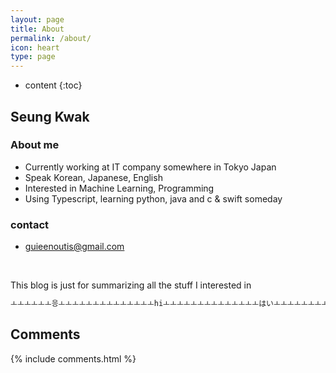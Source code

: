 ```yaml
---
layout: page
title: About
permalink: /about/
icon: heart
type: page
---
```


* content
{:toc}

## __Seung Kwak__
### __About me__
  * Currently working at IT company somewhere in Tokyo Japan  
  * Speak Korean, Japanese, English  
  * Interested in Machine Learning, Programming  
  * Using Typescript, learning python, java and c & swift someday

### __contact__
  * guieenoutis@gmail.com

  &nbsp;


This blog is just for summarizing all the stuff I interested in
```js
ㅗㅗㅗㅗㅗㅗ응ㅗㅗㅗㅗㅗㅗㅗㅗㅗㅗㅗㅗㅗㅗhiㅗㅗㅗㅗㅗㅗㅗㅗㅗㅗㅗㅗㅗㅗはいㅗㅗㅗㅗㅗㅗㅗㅗㅗㅗㅗㅗㅗㅗ응그래ㅗㅗㅗㅗㅗㅗㅗㅗㅗㅗㅗㅗㅗㅗ응ㅗㅗㅗㅗㅗㅗㅗㅗㅗㅗㅗㅗㅗㅗhiㅗㅗㅗㅗㅗㅗㅗㅗㅗㅗㅗㅗㅗㅗはいㅗㅗㅗㅗㅗㅗㅗㅗㅗㅗㅗㅗㅗㅗ응그래ㅗㅗㅗㅗㅗㅗㅗㅗㅗㅗㅗㅗㅗㅗ응ㅗㅗㅗㅗㅗㅗㅗㅗㅗㅗㅗㅗㅗㅗhiㅗㅗㅗㅗㅗㅗㅗㅗㅗㅗㅗㅗㅗㅗはいㅗㅗㅗㅗㅗㅗㅗㅗㅗㅗㅗㅗㅗㅗ응그래ㅗㅗㅗㅗㅗㅗㅗㅗㅗㅗㅗㅗㅗㅗ응ㅗㅗㅗㅗㅗㅗㅗㅗㅗㅗㅗㅗㅗㅗhiㅗㅗㅗㅗㅗㅗㅗㅗㅗㅗㅗㅗㅗㅗはいㅗㅗㅗㅗㅗㅗㅗㅗㅗㅗㅗㅗㅗㅗ응그래ㅗㅗㅗㅗㅗㅗㅗㅗㅗㅗㅗㅗㅗㅗ응ㅗㅗㅗㅗㅗㅗㅗㅗㅗㅗㅗㅗㅗㅗhiㅗㅗㅗㅗㅗㅗㅗㅗㅗㅗㅗㅗㅗㅗはいㅗㅗㅗㅗㅗㅗㅗㅗㅗㅗㅗㅗㅗㅗ응그래ㅗㅗㅗㅗㅗㅗㅗㅗㅗㅗㅗㅗㅗㅗ응ㅗㅗㅗㅗㅗㅗㅗㅗㅗㅗㅗㅗㅗㅗhiㅗㅗㅗㅗㅗㅗㅗㅗㅗㅗㅗㅗㅗㅗはいㅗㅗㅗㅗㅗㅗㅗㅗㅗㅗㅗㅗㅗㅗ응그래ㅗㅗㅗㅗㅗㅗㅗㅗㅗㅗㅗㅗㅗㅗ응ㅗㅗㅗㅗㅗㅗㅗㅗㅗㅗㅗㅗㅗㅗhiㅗㅗㅗㅗㅗㅗㅗㅗㅗㅗㅗㅗㅗㅗはいㅗㅗㅗㅗㅗㅗㅗㅗㅗㅗㅗㅗㅗㅗ응그래ㅗㅗㅗㅗㅗㅗㅗㅗㅗㅗㅗㅗㅗㅗ응ㅗㅗㅗㅗㅗㅗㅗㅗㅗㅗㅗㅗㅗㅗhiㅗㅗㅗㅗㅗㅗㅗㅗㅗㅗㅗㅗㅗㅗはいㅗㅗㅗㅗㅗㅗㅗㅗㅗㅗㅗㅗㅗㅗ응그래ㅗㅗㅗㅗㅗㅗㅗㅗㅗㅗㅗㅗㅗㅗ응ㅗㅗㅗㅗㅗㅗㅗㅗㅗㅗㅗㅗㅗㅗhiㅗㅗㅗㅗㅗㅗㅗㅗㅗㅗㅗㅗㅗㅗはいㅗㅗㅗㅗㅗㅗㅗㅗㅗㅗㅗㅗㅗㅗ응그래ㅗㅗㅗㅗㅗㅗㅗㅗㅗㅗㅗㅗㅗㅗ응ㅗㅗㅗㅗㅗㅗㅗㅗㅗㅗㅗㅗㅗㅗhiㅗㅗㅗㅗㅗㅗㅗㅗㅗㅗㅗㅗㅗㅗはいㅗㅗㅗㅗㅗㅗㅗㅗㅗㅗㅗㅗㅗㅗ응그래ㅗㅗㅗㅗㅗㅗㅗㅗㅗㅗㅗㅗㅗㅗ응ㅗㅗㅗㅗㅗㅗㅗㅗㅗㅗㅗㅗㅗㅗhiㅗㅗㅗㅗㅗㅗㅗㅗㅗㅗㅗㅗㅗㅗはいㅗㅗㅗㅗㅗㅗㅗㅗㅗㅗㅗㅗㅗㅗ응그래ㅗㅗㅗㅗㅗㅗㅗㅗㅗㅗㅗㅗㅗㅗ응ㅗㅗㅗㅗㅗㅗㅗㅗㅗㅗㅗㅗㅗㅗhiㅗㅗㅗㅗㅗㅗㅗㅗㅗㅗㅗㅗㅗㅗはいㅗㅗㅗㅗㅗㅗㅗㅗㅗㅗㅗㅗㅗㅗ응그래ㅗㅗㅗㅗㅗㅗㅗㅗㅗㅗㅗㅗㅗㅗ응ㅗㅗㅗㅗㅗㅗㅗㅗㅗㅗㅗㅗㅗㅗhiㅗㅗㅗㅗㅗㅗㅗㅗㅗㅗㅗㅗㅗㅗはいㅗㅗㅗㅗㅗㅗㅗㅗㅗㅗㅗㅗㅗㅗ응그래ㅗㅗㅗㅗㅗㅗㅗㅗㅗㅗㅗㅗㅗㅗ응ㅗㅗㅗㅗㅗㅗㅗㅗㅗㅗㅗㅗㅗㅗhiㅗㅗㅗㅗㅗㅗㅗㅗㅗㅗㅗㅗㅗㅗはいㅗㅗㅗㅗㅗㅗㅗㅗㅗㅗㅗㅗㅗㅗ응그래ㅗㅗㅗㅗㅗㅗㅗㅗㅗㅗㅗㅗㅗㅗ응ㅗㅗㅗㅗㅗㅗㅗㅗㅗㅗㅗㅗㅗㅗhiㅗㅗㅗㅗㅗㅗㅗㅗㅗㅗㅗㅗㅗㅗはいㅗㅗㅗㅗㅗㅗㅗㅗㅗㅗㅗㅗㅗㅗ응그래ㅗㅗㅗㅗㅗㅗㅗㅗㅗㅗㅗㅗㅗㅗ응ㅗㅗㅗㅗㅗㅗㅗㅗㅗㅗㅗㅗㅗㅗhiㅗㅗㅗㅗㅗㅗㅗㅗㅗㅗㅗㅗㅗㅗはいㅗㅗㅗㅗㅗㅗㅗㅗㅗㅗㅗㅗㅗㅗ응그래ㅗㅗㅗㅗㅗㅗㅗㅗㅗㅗㅗㅗㅗㅗ응ㅗㅗㅗㅗㅗㅗㅗㅗㅗㅗㅗㅗㅗㅗhiㅗㅗㅗㅗㅗㅗㅗㅗㅗㅗㅗㅗㅗㅗはいㅗㅗㅗㅗㅗㅗㅗㅗㅗㅗㅗㅗㅗㅗ응그래ㅗㅗㅗㅗㅗㅗㅗㅗㅗㅗㅗㅗㅗㅗ응ㅗㅗㅗㅗㅗㅗㅗㅗㅗㅗㅗㅗㅗㅗhiㅗㅗㅗㅗㅗㅗㅗㅗㅗㅗㅗㅗㅗㅗはいㅗㅗㅗㅗㅗㅗㅗㅗㅗㅗㅗㅗㅗㅗ응그래ㅗㅗㅗㅗㅗㅗㅗㅗㅗㅗㅗㅗㅗㅗ응ㅗㅗㅗㅗㅗㅗㅗㅗㅗㅗㅗㅗㅗㅗhiㅗㅗㅗㅗㅗㅗㅗㅗㅗㅗㅗㅗㅗㅗはいㅗㅗㅗㅗㅗㅗㅗㅗㅗㅗㅗㅗㅗㅗ응그래ㅗㅗㅗㅗㅗㅗㅗㅗㅗㅗㅗㅗㅗㅗ응ㅗㅗㅗㅗㅗㅗㅗㅗㅗㅗㅗㅗㅗㅗhiㅗㅗㅗㅗㅗㅗㅗㅗㅗㅗㅗㅗㅗㅗはいㅗㅗㅗㅗㅗㅗㅗㅗㅗㅗㅗㅗㅗㅗ응그래ㅗㅗㅗㅗㅗㅗㅗㅗㅗㅗㅗㅗㅗㅗ응ㅗㅗㅗㅗㅗㅗㅗㅗㅗㅗㅗㅗㅗㅗhiㅗㅗㅗㅗㅗㅗㅗㅗㅗㅗㅗㅗㅗㅗはいㅗㅗㅗㅗㅗㅗㅗㅗㅗㅗㅗㅗㅗㅗ응그래ㅗㅗㅗㅗㅗㅗㅗㅗㅗㅗㅗㅗㅗㅗ응ㅗㅗㅗㅗㅗㅗㅗㅗㅗㅗㅗㅗㅗㅗhiㅗㅗㅗㅗㅗㅗㅗㅗㅗㅗㅗㅗㅗㅗはいㅗㅗㅗㅗㅗㅗㅗㅗㅗㅗㅗㅗㅗㅗ응그래ㅗㅗㅗㅗㅗㅗㅗㅗㅗㅗㅗㅗㅗㅗ응ㅗㅗㅗㅗㅗㅗㅗㅗㅗㅗㅗㅗㅗㅗhiㅗㅗㅗㅗㅗㅗㅗㅗㅗㅗㅗㅗㅗㅗはいㅗㅗㅗㅗㅗㅗㅗㅗㅗㅗㅗㅗㅗㅗ응그래ㅗㅗㅗㅗㅗㅗㅗㅗㅗㅗㅗㅗㅗㅗ응ㅗㅗㅗㅗㅗㅗㅗㅗㅗㅗㅗㅗㅗㅗhiㅗㅗㅗㅗㅗㅗㅗㅗㅗㅗㅗㅗㅗㅗはいㅗㅗㅗㅗㅗㅗㅗㅗㅗㅗㅗㅗㅗㅗ응그래ㅗㅗㅗㅗㅗㅗㅗㅗㅗㅗㅗㅗㅗㅗ응ㅗㅗㅗㅗㅗㅗㅗㅗㅗㅗㅗㅗㅗㅗhiㅗㅗㅗㅗㅗㅗㅗㅗㅗㅗㅗㅗㅗㅗはいㅗㅗㅗㅗㅗㅗㅗㅗㅗㅗㅗㅗㅗㅗ응그래ㅗㅗㅗㅗㅗㅗㅗㅗㅗㅗㅗㅗㅗㅗ응ㅗㅗㅗㅗㅗㅗㅗㅗㅗㅗㅗㅗㅗㅗhiㅗㅗㅗㅗㅗㅗㅗㅗㅗㅗㅗㅗㅗㅗはいㅗㅗㅗㅗㅗㅗㅗㅗㅗㅗㅗㅗㅗㅗ응그래ㅗㅗㅗㅗㅗㅗㅗㅗㅗㅗㅗㅗㅗㅗ응ㅗㅗㅗㅗㅗㅗㅗㅗㅗㅗㅗㅗㅗㅗhiㅗㅗㅗㅗㅗㅗㅗㅗㅗㅗㅗㅗㅗㅗはいㅗㅗㅗㅗㅗㅗㅗㅗㅗㅗㅗㅗㅗㅗ응그래ㅗㅗㅗㅗㅗㅗㅗㅗㅗㅗㅗㅗㅗㅗ응ㅗㅗㅗㅗㅗㅗㅗㅗㅗㅗㅗㅗㅗㅗhiㅗㅗㅗㅗㅗㅗㅗㅗㅗㅗㅗㅗㅗㅗはいㅗㅗㅗㅗㅗㅗㅗㅗㅗㅗㅗㅗㅗㅗ응그래ㅗㅗㅗㅗㅗㅗㅗㅗㅗㅗㅗㅗㅗㅗ응ㅗㅗㅗㅗㅗㅗㅗㅗㅗㅗㅗㅗㅗㅗhiㅗㅗㅗㅗㅗㅗㅗㅗㅗㅗㅗㅗㅗㅗはいㅗㅗㅗㅗㅗㅗㅗㅗㅗㅗㅗㅗㅗㅗ응그래ㅗㅗㅗㅗㅗㅗㅗㅗㅗㅗㅗㅗㅗㅗ응ㅗㅗㅗㅗㅗㅗㅗㅗㅗㅗㅗㅗㅗㅗhiㅗㅗㅗㅗㅗㅗㅗㅗㅗㅗㅗㅗㅗㅗはいㅗㅗㅗㅗㅗㅗㅗㅗㅗㅗㅗㅗㅗㅗ응그래ㅗㅗㅗㅗㅗㅗㅗㅗㅗㅗㅗㅗㅗㅗ응ㅗㅗㅗㅗㅗㅗㅗㅗㅗㅗㅗㅗㅗㅗhiㅗㅗㅗㅗㅗㅗㅗㅗㅗㅗㅗㅗㅗㅗはいㅗㅗㅗㅗㅗㅗㅗㅗㅗㅗㅗㅗㅗㅗ응그래ㅗㅗㅗㅗㅗㅗㅗㅗㅗㅗㅗㅗㅗㅗ응ㅗㅗㅗㅗㅗㅗㅗㅗㅗㅗㅗㅗㅗㅗhiㅗㅗㅗㅗㅗㅗㅗㅗㅗㅗㅗㅗㅗㅗはいㅗㅗㅗㅗㅗㅗㅗㅗㅗㅗㅗㅗㅗㅗ응그래ㅗㅗㅗㅗㅗㅗㅗㅗㅗㅗㅗㅗㅗㅗ응ㅗㅗㅗㅗㅗㅗㅗㅗㅗㅗㅗㅗㅗㅗhiㅗㅗㅗㅗㅗㅗㅗㅗㅗㅗㅗㅗㅗㅗはいㅗㅗㅗㅗㅗㅗㅗㅗㅗㅗㅗㅗㅗㅗ응그래ㅗㅗㅗㅗㅗㅗㅗㅗㅗㅗㅗㅗㅗㅗ응ㅗㅗㅗㅗㅗㅗㅗㅗㅗㅗㅗㅗㅗㅗhiㅗㅗㅗㅗㅗㅗㅗㅗㅗㅗㅗㅗㅗㅗはいㅗㅗㅗㅗㅗㅗㅗㅗㅗㅗㅗㅗㅗㅗ응그래ㅗㅗㅗㅗㅗㅗㅗㅗㅗㅗㅗㅗㅗㅗ응ㅗㅗㅗㅗㅗㅗㅗㅗㅗㅗㅗㅗㅗㅗhiㅗㅗㅗㅗㅗㅗㅗㅗㅗㅗㅗㅗㅗㅗはいㅗㅗㅗㅗㅗㅗㅗㅗㅗㅗㅗㅗㅗㅗ응그래ㅗㅗㅗㅗㅗㅗㅗㅗㅗㅗㅗㅗㅗㅗ응ㅗㅗㅗㅗㅗㅗㅗㅗㅗㅗㅗㅗㅗㅗhiㅗㅗㅗㅗㅗㅗㅗㅗㅗㅗㅗㅗㅗㅗはいㅗㅗㅗㅗㅗㅗㅗㅗㅗㅗㅗㅗㅗㅗ응그래ㅗㅗㅗㅗㅗㅗㅗㅗㅗㅗㅗㅗㅗㅗ응ㅗㅗㅗㅗㅗㅗㅗㅗㅗㅗㅗㅗㅗㅗhiㅗㅗㅗㅗㅗㅗㅗㅗㅗㅗㅗㅗㅗㅗはいㅗㅗㅗㅗㅗㅗㅗㅗㅗㅗㅗㅗㅗㅗ응그래ㅗㅗㅗㅗㅗㅗㅗㅗㅗㅗㅗㅗㅗㅗ응ㅗㅗㅗㅗㅗㅗㅗㅗㅗㅗㅗㅗㅗㅗhiㅗㅗㅗㅗㅗㅗㅗㅗㅗㅗㅗㅗㅗㅗはいㅗㅗㅗㅗㅗㅗㅗㅗㅗㅗㅗㅗㅗㅗ응그래ㅗㅗㅗㅗㅗㅗㅗㅗ
```


## Comments

{% include comments.html %}